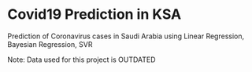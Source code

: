 # Covid19 Prediction in KSA
Prediction of Coronavirus cases in Saudi Arabia using Linear Regression, Bayesian Regression, SVR

Note: Data used for this project is OUTDATED
